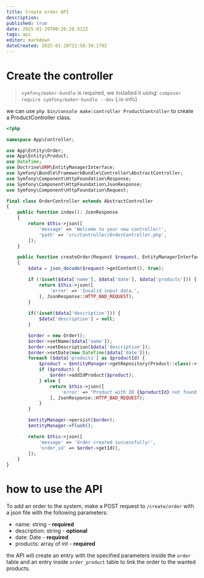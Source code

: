 ```yaml
---
title: Create order API
description: 
published: true
date: 2025-01-29T00:28:28.912Z
tags: api
editor: markdown
dateCreated: 2025-01-28T22:50:39.179Z
---
```


# Create the controller
> `symfony/maker-bundle` is required, we installed it using: `composer require symfony/maker-bundle --dev`
{.is-info}

we can use `php bin/console make:controller ProductController` to create a ProductController class.

``` php
<?php

namespace App\Controller;

use App\Entity\Order;
use App\Entity\Product;
use DateTime;
use Doctrine\ORM\EntityManagerInterface;
use Symfony\Bundle\FrameworkBundle\Controller\AbstractController;
use Symfony\Component\HttpFoundation\Response;
use Symfony\Component\HttpFoundation\JsonResponse;
use Symfony\Component\HttpFoundation\Request;

final class OrderController extends AbstractController
{
    public function index(): JsonResponse
    {
        return $this->json([
            'message' => 'Welcome to your new controller!',
            'path' => 'src/Controller/OrderController.php',
        ]);
    }

    public function createOrder(Request $request, EntityManagerInterface $entityManager): JsonResponse
    {
        $data = json_decode($request->getContent(), true);

        if (!isset($data['name'], $data['date'], $data['products'])) {
            return $this->json([
                'error' => 'Invalid input data.',
            ], JsonResponse::HTTP_BAD_REQUEST);
        }
        
        if(!isset($data['description'])) {
            $data['description'] = null;
        }

        $order = new Order();
        $order->setName($data['name']);
        $order->setDescription($data['description']);
        $order->setDate(new DateTime($data['date']));
        foreach ($data['products'] as $productId) {
            $product = $entityManager->getRepository(Product::class)->find($productId);
            if ($product) {
                $order->addIdProduct($product);
            } else {
                return $this->json([
                    'error' => "Product with ID {$productId} not found.",
                ], JsonResponse::HTTP_BAD_REQUEST);
            }
        }

        $entityManager->persist($order);
        $entityManager->flush();

        return $this->json([
            'message' => 'Order created successfully!',
            'order_id' => $order->getId(),
        ]);
    }
}

```

# how to use the API
To add an order to the system, make a POST request to `/create/order` with a json file with the following parameters:
- name: string - **required**
- description: string - **optional**
- date: Date - **required**
- products: array of int - **required**

the API will create an entry with the specified parameters inside the `order` table and an entry inside `order_product` table to link the order to the wanted products.